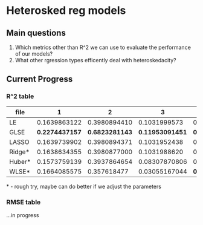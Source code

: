 # Heterosked reg models


## Main questions
1. Which metrics other than R^2 we can use to evaluate the performance of our models?
2. What other rgression types efficently deal with heteroskedacity?


## Current Progress

### R^2 table

| file                      | 1            | 2            | 3             | 4              | 5            |
| ------------------------- | ------------ | ------------ | ------------- | -------------- | ------------ |
| LE                        | 0.1639863122 | 0.3980894410 | 0.1031999573  | 0.0275947359   | 0.280575792  |
| GLSE                      | **0.2274437157** | **0.6823281143** | **0.11953091451** | **0.9745862243**   | **0.711592781**  |
| LASSO                     | 0.1639739902 | 0.3980894371 | 0.1031952438  | 0.02759473566  | 0.2805757898 |
| Ridge*                    | 0.1638634355 | 0.3980877000 | 0.1031988620  | 0.02670308780  | 0.2805165134 |
| Huber*                    | 0.1573759139 | 0.3937864654 | 0.08307870806 | 0.006033289645 | 0.2581856714 |
| WLSE*                     | 0.1664085575 | 0.357618477  | 0.03055167044 | **0.8342292431**   | **0.4385992690** |

\* - rough try, maybe can do better if we adjust the parameters


### RMSE table 

...in progress
